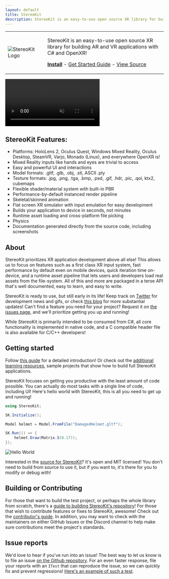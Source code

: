 ```yaml
---
layout: default
title: StereoKit
description: StereoKit is an easy-to-use open source XR library for building AR and VR applications with C# and OpenXR!
---
```

<table style="max-width:34em;">
<tr><td style="width:25%;">
<img src="{{site.url}}/img/StereoKitLogoLight.svg" alt="StereoKit Logo" />
</td><td><p>StereoKit is an easy-to-use open source XR library for building AR and VR applications with C# and OpenXR!</p><p><b><a href="https://marketplace.visualstudio.com/items?itemName=NickKlingensmith.StereoKitTemplates" target="_blank">Install</a></b> - <a href="{{site.url}}/Pages/Guides/Getting-Started.html">Get Started Guide</a> - <a href="https://github.com/StereoKit/StereoKit/" target="_blank">View Source</a></p></td></tr></table>

<video autoplay loop muted><source src='{{site.url}}/img/SKHighlightReel.mp4' type='video/mp4'>Your browser doesn't seem to play .mp4s!</video>

## StereoKit Features:
- Platforms: HoloLens 2, Oculus Quest, Windows Mixed Reality, Oculus Desktop, SteamVR, Varjo, Monado (Linux), and everywhere OpenXR is!
- Mixed Reality inputs like hands and eyes are trivial to access
- Easy and powerful UI and interactions
- Model formats: .gltf, .glb, .obj, .stl, ASCII .ply
- Texture formats: .jpg, .png, .tga, .bmp, .psd, .gif, .hdr, .pic, .qoi, ktx2, cubemaps
- Flexible shader/material system with built-in PBR
- Performance-by-default instanced render pipeline
- Skeletal/skinned animation
- Flat screen XR simulator with input emulation for easy development
- Builds your application to device in seconds, not minutes
- Runtime asset loading and cross-platform file picking
- Physics
- Documentation generated directly from the source code, including screenshots

## About

StereoKit prioritizes XR application development above all else! This allows us to focus on features such as a first class XR input system, fast performance by default even on mobile devices, quick iteration time on-device, and a runtime asset pipeline that lets users and developers load real assets from the file-system. All of this and more are packaged in a terse API that's well documented, easy to learn, and easy to write.

StereoKit is ready to use, but still early in its life! Keep track on [Twitter](https://twitter.com/koujaku/) for development news and gifs, or check [this blog](https://playdeck.net/project/stereokit) for more substantial updates! Can't find a feature you need for your project? Request it on [the issues page](https://github.com/StereoKit/StereoKit/issues), and we'll prioritize getting you up and running!

While StereoKit is primarily intended to be consumed from C#, all core functionality is implemented in native code, and a C compatible header file is also available for C/C++ developers!

## Getting started

Follow [this guide]({{site.url}}/Pages/Guides/Getting-Started.html) for a detailed introduction! Or check out the [additional learning resources]({{site.url}}/Pages/Guides/Learning-Resources.html), sample projects that show how to build full StereoKit applications.

StereoKit focuses on getting you productive with the least amount of code possible. You can actually do most tasks with a single line of code, including UI! Here's hello world with StereoKit, this is all you need to get up and running!

```csharp
using StereoKit;

SK.Initialize();

Model helmet = Model.FromFile("DamagedHelmet.gltf");

SK.Run(() => {
    helmet.Draw(Matrix.S(0.1f));
});
```
![Hello World]({{site.url}}/img/StereoKitMin.gif)

Interested in the [source for StereoKit](https://github.com/StereoKit/StereoKit)? It's open and MIT licensed! You don't need to build from source to use it, but if you want to, it's there for you to modify or debug with!

## Building or Contributing

For those that want to build the test project, or perhaps the whole library from scratch, there's a [guide to building StereoKit's repository](https://github.com/StereoKit/StereoKit/blob/master/BUILDING.md)! For those that wish to contribute features or fixes to StereoKit, awesome! Check out the [contributor's guide](https://github.com/StereoKit/StereoKit/blob/master/CONTRIBUTING.md). In addition, you may want to check with the maintainers on either GitHub Issues or the Discord channel to help make sure contributions meet the project's standards.

## Issue reports

We'd love to hear if you've run into an issue! The best way to let us know is to file an issue [on the Github repository](https://github.com/StereoKit/StereoKit/issues). For an even faster response, file your reports with an `ITest` that can reproduce the issue, so we can quickly fix and prevent regressions! [Here's an example of such a test](https://github.com/StereoKit/StereoKit/blob/develop/Examples/StereoKitTest/Tests/TestTextureCrash.cs).